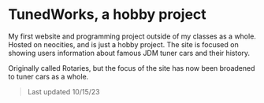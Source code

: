 # TunedWorks, a hobby project
My first website and programming project outside of my classes as a whole. Hosted on neocities, and is just a hobby project. The site is focused on showing users information about famous JDM tuner cars and their history. 

Originally called Rotaries, but the focus of the site has now been broadened to tuner cars as a whole.

> Last updated 10/15/23